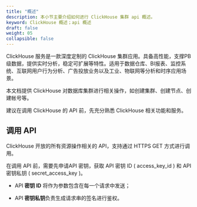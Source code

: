 ```yaml
---
title: "概述"
description: 本小节主要介绍如何进行 ClickHouse 集群 api 概述。 
keyword: ClickHouse 概述；api 概述
draft: false
weight: 05
collapsible: false
---
```



ClickHouse 服务是一款深度定制的 ClickHouse 集群应用。具备高性能，支撑PB级数据，提供实时分析，稳定可扩展等特性。适用于数据仓库、BI报表、监控系统、互联网用户行为分析、广告投放业务以及工业、物联网等分析和时序应用场景。

本文档提供 ClickHouse 对数据库集群进行相关操作，如创建集群、创建节点、创建帐号等。

建议在调用 ClickHouse 的 API 前，先充分熟悉 ClickHouse 相关功能和服务。

## 调用 API

ClickHouse 开放的所有资源操作相关的 API，支持通过 HTTPS GET 方式进行调用。

在调用 API 前，需要先申请API 密钥，获取 API 密钥 ID ( access_key_id ) 和 API 密钥私钥 ( secret_access_key )。

- API **密钥 ID** 将作为参数包含在每一个请求中发送；

- API **密钥私钥**负责生成请求串的签名进行鉴权。
